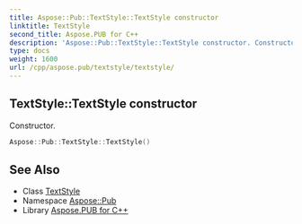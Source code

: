 ```yaml
---
title: Aspose::Pub::TextStyle::TextStyle constructor
linktitle: TextStyle
second_title: Aspose.PUB for C++
description: 'Aspose::Pub::TextStyle::TextStyle constructor. Constructor in C++.'
type: docs
weight: 1600
url: /cpp/aspose.pub/textstyle/textstyle/
---
```

## TextStyle::TextStyle constructor


Constructor.

```cpp
Aspose::Pub::TextStyle::TextStyle()
```

## See Also

* Class [TextStyle](../)
* Namespace [Aspose::Pub](../../)
* Library [Aspose.PUB for C++](../../../)
